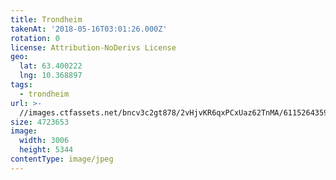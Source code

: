 ```yaml
---
title: Trondheim
takenAt: '2018-05-16T03:01:26.000Z'
rotation: 0
license: Attribution-NoDerivs License
geo:
  lat: 63.400222
  lng: 10.368897
tags:
  - trondheim
url: >-
  //images.ctfassets.net/bncv3c2gt878/2vHjvKR6qxPCxUaz62TnMA/611526435981cbfe4a0b3fd846775306/trondheim_42176020471_o
size: 4723653
image:
  width: 3006
  height: 5344
contentType: image/jpeg
---
```


